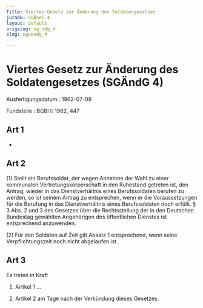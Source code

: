 ```yaml
---
Title: Viertes Gesetz zur Änderung des Soldatengesetzes
jurabk: SGÄndG 4
layout: default
origslug: sg_ndg_4
slug: sgaendg_4

---
```


# Viertes Gesetz zur Änderung des Soldatengesetzes (SGÄndG 4)

Ausfertigungsdatum
:   1962-07-09

Fundstelle
:   BGBl I: 1962, 447



## Art 1

-


## Art 2

(1) Stellt ein Berufssoldat, der wegen Annahme der Wahl zu einer kommunalen Vertretungskörperschaft in den Ruhestand getreten ist, den Antrag, wieder in das Dienstverhältnis eines Berufssoldaten berufen zu werden, so ist seinem Antrag zu entsprechen, wenn er die Voraussetzungen für die Berufung in das Dienstverhältnis eines Berufssoldaten noch erfüllt. § 3 Abs. 2 und 3 des Gesetzes über die Rechtsstellung der in den Deutschen Bundestag gewählten Angehörigen des öffentlichen Dienstes ist entsprechend anzuwenden.

(2) Für den Soldaten auf Zeit gilt Absatz 1 entsprechend, wenn seine Verpflichtungszeit noch nicht abgelaufen ist.


## Art 3

Es treten in Kraft

1.  Artikel 1 ...


2.  Artikel 2 am Tage nach der Verkündung dieses Gesetzes.




